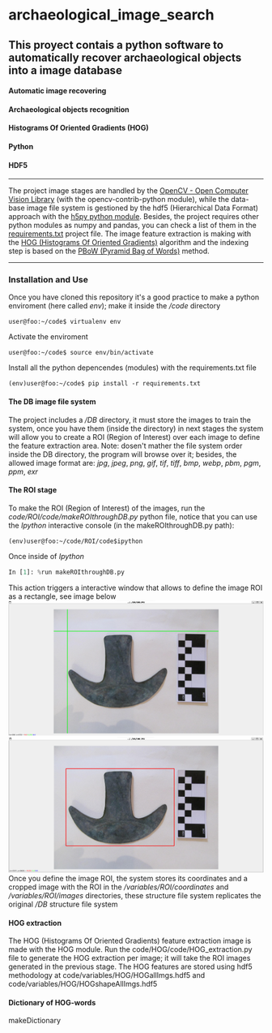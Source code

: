 # archaeological_image_search
## **This proyect contais a python software to automatically recover archaeological objects into a image database**
#### Automatic image recovering
#### Archaeological objects recognition
#### Histograms Of Oriented Gradients (HOG)
#### Python
#### HDF5
___
The project image stages are handled by the [OpenCV - Open Computer Vision Library](https://opencv.org/) (with the opencv-contrib-python module), while the data-base image file system is gestioned by the hdf5 (Hierarchical Data Format) approach with the [h5py python module](https://docs.h5py.org/en/stable/). Besides, the project requires other python modules as numpy and pandas, you can check a list of them in the [requirements.txt](/requirements.txt) project file. The image feature extraction is making with the [HOG (Histograms Of Oriented Gradients)](https://www.researchgate.net/publication/281327886_Histograms_of_Oriented_Gradients_for_Human_Detection) algorithm and the indexing step is based on the [PBoW (Pyramid Bag of Words)](https://ieeexplore.ieee.org/document/1238663) method.
___
### Installation and Use
Once you have cloned this repository it's a good practice to make a python enviroment (here called *env*); make it inside the */code* directory
```console
user@foo:~/code$ virtualenv env
```
Activate the enviroment
```console
user@foo:~/code$ source env/bin/activate
```
Install all the python depencendes (modules) with the requirements.txt file
```console
(env)user@foo:~/code$ pip install -r requirements.txt
```
#### The DB image file system
The project includes a */DB* directory, it must store the images to train the system, once you have them (inside the directory) in next stages the system will allow you to create a ROI (Region of Interest) over each image to define the feature extraction area. Note: dosen't mather the file system order inside the DB directory, the program will browse over it; besides, the allowed image format are: *jpg*, *jpeg*, *png*, *gif*, *tif*, *tiff*, *bmp*, *webp*, *pbm*, *pgm*, *ppm*, *exr*
#### The ROI stage
To make the ROI (Region of Interest) of the images, run the *code/ROI/code/makeROIthroughDB.py* python file, notice that you can use the *Ipython* interactive console (in the makeROIthroughDB.py path):
```console
(env)user@foo:~/code/ROI/code$ipython
```
Once inside of *Ipython*
```python
In [1]: %run makeROIthroughDB.py
```
This action triggers a interactive window that allows to define the image ROI as a rectangle, see image below
![](/aux_src/ROI_1.png)
![](/aux_src/ROI_2.png)
Once you define the image ROI, the system stores its coordinates and a cropped image with the ROI in the */variables/ROI/coordinates* and */variables/ROI/images* directories, these structure file system replicates the original */DB* structure file system
#### HOG extraction
The HOG (Histograms Of Oriented Gradients) feature extraction image is made with the HOG module. Run the code/HOG/code/HOG_extraction.py file to generate the HOG extraction per image; it will take the ROI images generated in the previous stage. The HOG features are stored using hdf5 methodology at code/variables/HOG/HOGallImgs.hdf5 and code/variables/HOG/HOGshapeAllImgs.hdf5
#### Dictionary of HOG-words
makeDictionary

[//]: # "Contributions"

